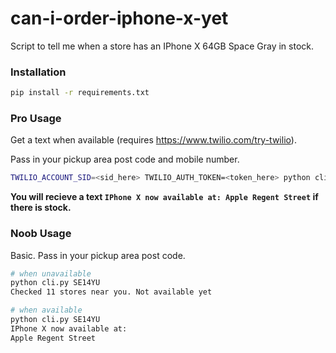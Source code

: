 # can-i-order-iphone-x-yet

Script to tell me when a store has an IPhone X 64GB Space Gray in stock.

### Installation

```bash
pip install -r requirements.txt
```

### Pro Usage

Get a text when available (requires https://www.twilio.com/try-twilio).

Pass in your pickup area post code and mobile number.

```bash
TWILIO_ACCOUNT_SID=<sid_here> TWILIO_AUTH_TOKEN=<token_here> python cli.py SW33XB 447944423432
```

**You will recieve a text `IPhone X now available at: Apple Regent Street` if there is stock.**

### Noob Usage

Basic. Pass in your pickup area post code.

```bash
# when unavailable
python cli.py SE14YU
Checked 11 stores near you. Not available yet

# when available
python cli.py SE14YU
IPhone X now available at:
Apple Regent Street
```
